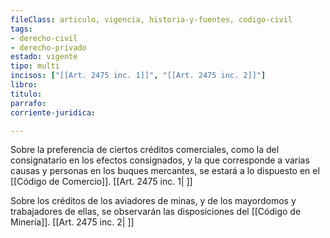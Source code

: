 ```yaml
---
fileClass: articulo, vigencia, historia-y-fuentes, codigo-civil
tags:
- derecho-civil
- derecho-privado
estado: vigente
tipo: multi
incisos: ["[[Art. 2475 inc. 1]]", "[[Art. 2475 inc. 2]]"]
libro:
titulo:
parrafo:
corriente-juridica:

---
```

Sobre la preferencia de ciertos créditos comerciales, como la del consignatario en los efectos consignados, y la que corresponde a varias causas y personas en los buques mercantes, se estará a lo dispuesto en el [[Código de Comercio]]. [[Art. 2475 inc. 1| ]]

Sobre los créditos de los aviadores de minas, y de los mayordomos y trabajadores de ellas, se observarán las disposiciones del [[Código de Minería]]. [[Art. 2475 inc. 2| ]]